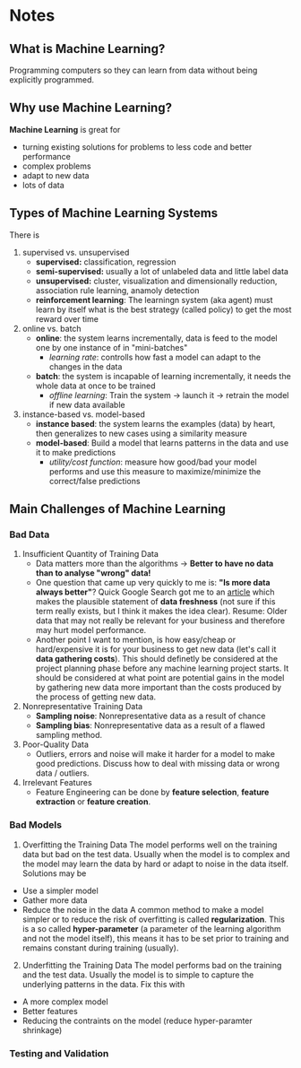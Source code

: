 # Notes

## What is Machine Learning?
Programming computers so they can learn from data without being explicitly programmed. 

## Why use Machine Learning?
__Machine Learning__ is great for
* turning existing solutions for problems to less code and better performance 
* complex problems
* adapt to new data
* lots of data

## Types of Machine Learning Systems
There is
1. supervised vs. unsupervised
    * __supervised:__ classification, regression
    * __semi-supervised:__ usually a lot of unlabeled data and little label data
    * __unsupervised:__ cluster, visualization and dimensionally reduction, association rule learning, anamoly detection
    * __reinforcement learning__: The learningn system (aka agent) must learn by itself what is the best strategy (called policy) to get the most reward over time
2. online vs. batch
    * __online__: the system learns incrementally, data is feed to the model one by one instance of in "mini-batches"
        * _learning rate_: controlls how fast a model can adapt to the changes in the data
    * __batch__: the system is incapable of learning incrementally, it needs the whole data at once to be trained
        * _offline learning_: Train the system -> launch it -> retrain the model if new data available
3. instance-based vs. model-based
    * __instance based__: the system learns the examples (data) by heart, then generalizes to new cases using a similarity measure
    * __model-based__: Build a model that learns patterns in the data and use it to make predictions
        * _utility/cost function_: measure how good/bad your model performs and use this measure to maximize/minimize the correct/false predictions

## Main Challenges of Machine Learning
### Bad Data
1. Insufficient Quantity of Training Data
    * Data matters more than the algorithms -> __Better to have no data than to analyse "wrong" data!__
    * One question that came up very quickly to me is: __"Is more data always better"__? Quick Google Search got me to an [article](https://harbourfronts.com/machine-learning-is-more-data-always-better/) which makes the plausible statement of __data freshness__ (not sure if this term really exists, but I think it makes the idea clear). Resume: Older data that may not really be relevant for your business and therefore may hurt model performance. 
    * Another point I want to mention, is how easy/cheap or hard/expensive it is for your business to get new data (let's call it __data gathering costs__). This should definetly be considered at the project planning phase before any machine learning project starts. It should be considered at what point are potential gains in the model by gathering new data more important than the costs produced by the process of getting new data.
2. Nonrepresentative Training Data
    * __Sampling noise__: Nonrepresentative data as a result of chance
    * __Sampling bias__: Nonrepresentative data as a result of a flawed sampling method. 
3. Poor-Quality Data
    * Outliers, errors and noise will make it harder for a model to make good predictions. Discuss how to deal with missing data or wrong data / outliers. 
4. Irrelevant Features
    * Feature Engineering can be done by __feature selection__, __feature extraction__ or __feature creation__.
### Bad Models
1. Overfitting the Training Data
The model performs well on the training data but bad on the test data. Usually when the model is to complex and the model may learn the data by hard or adapt to noise in the data itself. Solutions may be
* Use a simpler model
* Gather more data
* Reduce the noise in the data
A common method to make a model simpler or to reduce the risk of overfitting is called __regularization__. This is a so called __hyper-parameter__ (a parameter of the learning algorithm and not the model itself), this means it has to be set prior to training and remains constant during training (usually).
2. Underfitting the Training Data
The model performs bad on the training and the test data. Usually the model is to simple to capture the underlying patterns in the data. Fix this with
* A more complex model
* Better features
* Reducing the contraints on the model (reduce hyper-paramter shrinkage)

### Testing and Validation



